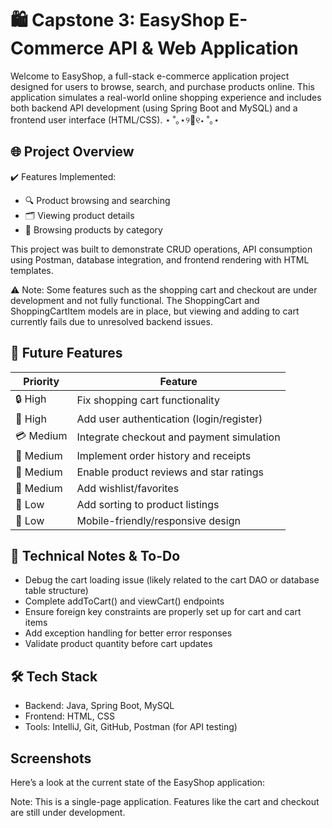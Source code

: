 # 🛍️ Capstone 3: EasyShop E-Commerce API & Web Application

Welcome to EasyShop, a full-stack e-commerce application project designed for users to browse, search, and purchase products online. This application simulates a real-world online shopping experience and includes both backend API development (using Spring Boot and MySQL) and a frontend user interface (HTML/CSS). ⋆ ˚｡⋆୨🍓୧⋆ ˚｡⋆


## 🌐 Project Overview

✔️ Features Implemented:

- 🔍 Product browsing and searching
- 🗂️ Viewing product details
- 📁 Browsing products by category

This project was built to demonstrate CRUD operations, API consumption using Postman, database integration, and frontend rendering with HTML templates.

⚠️ Note: Some features such as the shopping cart and checkout are under development and not fully functional. The ShoppingCart and ShoppingCartItem models are in place, but viewing and adding to cart currently fails due to unresolved backend issues.


## 🧭 Future Features

| Priority | Feature |
|----------|---------|
| 🔒 High  | Fix shopping cart functionality             |
| 🔐 High  | Add user authentication (login/register)    |
| 💳 Medium| Integrate checkout and payment simulation   |
| 💾 Medium| Implement order history and receipts        |
| 💬 Medium| Enable product reviews and star ratings     |
| 🎁 Medium| Add wishlist/favorites                      |
| 🔄 Low   | Add sorting to product listings             |
| 📱 Low   | Mobile-friendly/responsive design           |

## 🔧 Technical Notes & To-Do
- Debug the cart loading issue (likely related to the cart DAO or database table structure)
- Complete addToCart() and viewCart() endpoints
- Ensure foreign key constraints are properly set up for cart and cart items
- Add exception handling for better error responses
- Validate product quantity before cart updates

## 🛠️ Tech Stack
- Backend: Java, Spring Boot, MySQL
- Frontend: HTML, CSS
- Tools: IntelliJ, Git, GitHub, Postman (for API testing)

## Screenshots
Here’s a look at the current state of the EasyShop application:

Note: This is a single-page application. Features like the cart and checkout are still under development.

